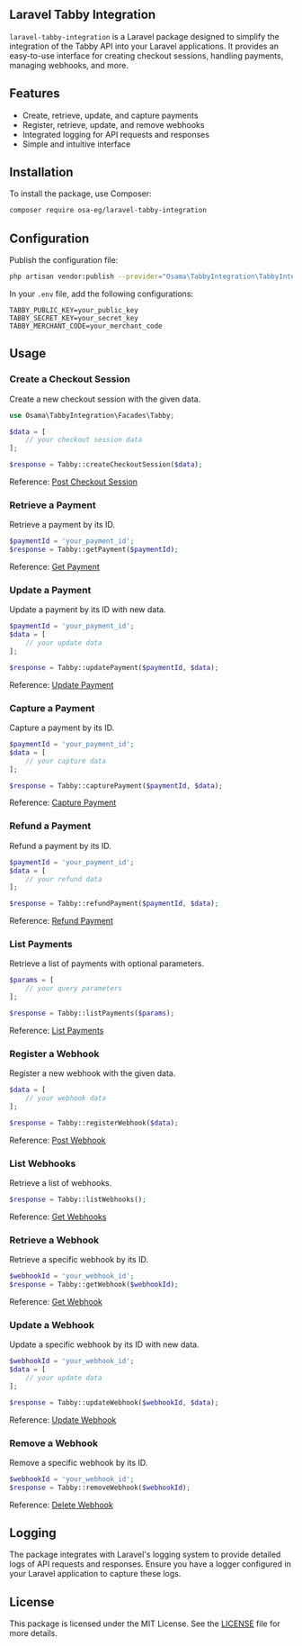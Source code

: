 ## Laravel Tabby Integration

`laravel-tabby-integration` is a Laravel package designed to simplify the integration of the Tabby API into your Laravel applications. It provides an easy-to-use interface for creating checkout sessions, handling payments, managing webhooks, and more.

## Features

- Create, retrieve, update, and capture payments
- Register, retrieve, update, and remove webhooks
- Integrated logging for API requests and responses
- Simple and intuitive interface

## Installation

To install the package, use Composer:

```bash
composer require osa-eg/laravel-tabby-integration
```

## Configuration

Publish the configuration file:

```bash
php artisan vendor:publish --provider="Osama\TabbyIntegration\TabbyIntegrationServiceProvider"
```

In your `.env` file, add the following configurations:

```env
TABBY_PUBLIC_KEY=your_public_key
TABBY_SECRET_KEY=your_secret_key
TABBY_MERCHANT_CODE=your_merchant_code
```

## Usage

### Create a Checkout Session

Create a new checkout session with the given data.

```php
use Osama\TabbyIntegration\Facades\Tabby;

$data = [
    // your checkout session data
];

$response = Tabby::createCheckoutSession($data);
```

Reference: [Post Checkout Session](https://api-docs.tabby.ai/#operation/postCheckoutSession)

### Retrieve a Payment

Retrieve a payment by its ID.

```php
$paymentId = 'your_payment_id';
$response = Tabby::getPayment($paymentId);
```

Reference: [Get Payment](https://api-docs.tabby.ai/#operation/getPayment)

### Update a Payment

Update a payment by its ID with new data.

```php
$paymentId = 'your_payment_id';
$data = [
    // your update data
];

$response = Tabby::updatePayment($paymentId, $data);
```

Reference: [Update Payment](https://api-docs.tabby.ai/#operation/putPayment)

### Capture a Payment

Capture a payment by its ID.

```php
$paymentId = 'your_payment_id';
$data = [
    // your capture data
];

$response = Tabby::capturePayment($paymentId, $data);
```

Reference: [Capture Payment](https://api-docs.tabby.ai/#operation/postPaymentCapture)

### Refund a Payment

Refund a payment by its ID.

```php
$paymentId = 'your_payment_id';
$data = [
    // your refund data
];

$response = Tabby::refundPayment($paymentId, $data);
```

Reference: [Refund Payment](https://api-docs.tabby.ai/#operation/postPaymentRefund)

### List Payments

Retrieve a list of payments with optional parameters.

```php
$params = [
    // your query parameters
];

$response = Tabby::listPayments($params);
```

Reference: [List Payments](https://api-docs.tabby.ai/#operation/getPayments)

### Register a Webhook

Register a new webhook with the given data.

```php
$data = [
    // your webhook data
];

$response = Tabby::registerWebhook($data);
```

Reference: [Post Webhook](https://api-docs.tabby.ai/#operation/postWebhook)

### List Webhooks

Retrieve a list of webhooks.

```php
$response = Tabby::listWebhooks();
```

Reference: [Get Webhooks](https://api-docs.tabby.ai/#operation/getWebhooks)

### Retrieve a Webhook

Retrieve a specific webhook by its ID.

```php
$webhookId = 'your_webhook_id';
$response = Tabby::getWebhook($webhookId);
```

Reference: [Get Webhook](https://api-docs.tabby.ai/#operation/getWebhook)

### Update a Webhook

Update a specific webhook by its ID with new data.

```php
$webhookId = 'your_webhook_id';
$data = [
    // your update data
];

$response = Tabby::updateWebhook($webhookId, $data);
```

Reference: [Update Webhook](https://api-docs.tabby.ai/#operation/putWebhook)

### Remove a Webhook

Remove a specific webhook by its ID.

```php
$webhookId = 'your_webhook_id';
$response = Tabby::removeWebhook($webhookId);
```

Reference: [Delete Webhook](https://api-docs.tabby.ai/#operation/deleteWebhook)

## Logging

The package integrates with Laravel's logging system to provide detailed logs of API requests and responses. Ensure you have a logger configured in your Laravel application to capture these logs.

## License

This package is licensed under the MIT License. See the [LICENSE](LICENSE) file for more details.

